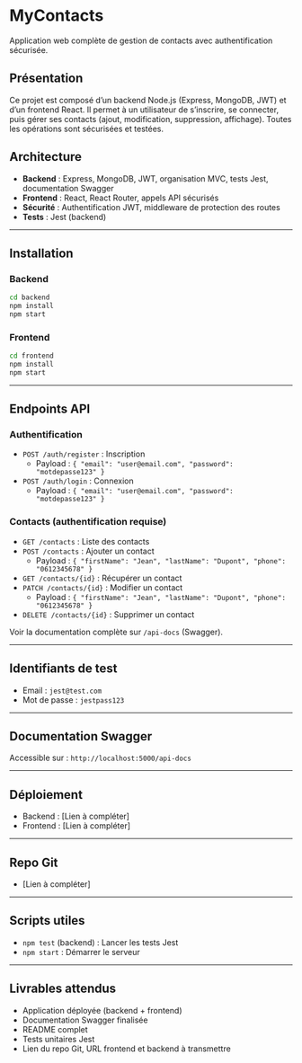 # MyContacts

Application web complète de gestion de contacts avec authentification sécurisée.

## Présentation
Ce projet est composé d’un backend Node.js (Express, MongoDB, JWT) et d’un frontend React. Il permet à un utilisateur de s’inscrire, se connecter, puis gérer ses contacts (ajout, modification, suppression, affichage). Toutes les opérations sont sécurisées et testées.

## Architecture
- **Backend** : Express, MongoDB, JWT, organisation MVC, tests Jest, documentation Swagger
- **Frontend** : React, React Router, appels API sécurisés
- **Sécurité** : Authentification JWT, middleware de protection des routes
- **Tests** : Jest (backend)

---

## Installation

### Backend
```bash
cd backend
npm install
npm start
```

### Frontend
```bash
cd frontend
npm install
npm start
```

---

## Endpoints API

### Authentification
- `POST /auth/register` : Inscription
  - Payload : `{ "email": "user@email.com", "password": "motdepasse123" }`
- `POST /auth/login` : Connexion
  - Payload : `{ "email": "user@email.com", "password": "motdepasse123" }`

### Contacts (authentification requise)
- `GET /contacts` : Liste des contacts
- `POST /contacts` : Ajouter un contact
  - Payload : `{ "firstName": "Jean", "lastName": "Dupont", "phone": "0612345678" }`
- `GET /contacts/{id}` : Récupérer un contact
- `PATCH /contacts/{id}` : Modifier un contact
  - Payload : `{ "firstName": "Jean", "lastName": "Dupont", "phone": "0612345678" }`
- `DELETE /contacts/{id}` : Supprimer un contact

Voir la documentation complète sur `/api-docs` (Swagger).

---

## Identifiants de test
- Email : `jest@test.com`
- Mot de passe : `jestpass123`

---

## Documentation Swagger
Accessible sur : `http://localhost:5000/api-docs`

---

## Déploiement
- Backend : [Lien à compléter]
- Frontend : [Lien à compléter]

---

## Repo Git
- [Lien à compléter]

---

## Scripts utiles
- `npm test` (backend) : Lancer les tests Jest
- `npm start` : Démarrer le serveur

---

## Livrables attendus
- Application déployée (backend + frontend)
- Documentation Swagger finalisée
- README complet
- Tests unitaires Jest
- Lien du repo Git, URL frontend et backend à transmettre


